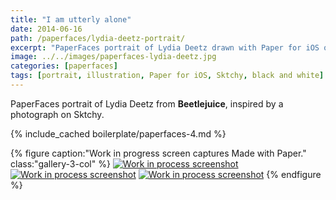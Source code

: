 ```yaml
---
title: "I am utterly alone"
date: 2014-06-16
path: /paperfaces/lydia-deetz-portrait/
excerpt: "PaperFaces portrait of Lydia Deetz drawn with Paper for iOS on an iPad."
image: ../../images/paperfaces-lydia-deetz.jpg
categories: [paperfaces]
tags: [portrait, illustration, Paper for iOS, Sktchy, black and white]
---
```


PaperFaces portrait of Lydia Deetz from **Beetlejuice**, inspired by a photograph on Sktchy.

{% include_cached boilerplate/paperfaces-4.md %}

{% figure caption:"Work in progress screen captures Made with Paper." class:"gallery-3-col" %}
[![Work in process screenshot](../../images/paperfaces-lydia-deetz-process-1-600.jpg)](../../images/paperfaces-lydia-deetz-process-1-lg.jpg) [![Work in process screenshot](../../images/paperfaces-lydia-deetz-process-2-600.jpg)](../../images/paperfaces-lydia-deetz-process-2-lg.jpg) [![Work in process screenshot](../../images/paperfaces-lydia-deetz-process-3-600.jpg)](../../images/paperfaces-lydia-deetz-process-3-lg.jpg)
{% endfigure %}
